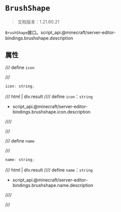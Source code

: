 # `BrushShape`

> 文档版本：1.21.60.21

`BrushShape`接口。script_api.@minecraft/server-editor-bindings.brushshape.description

## 属性

/// define
`icon`


///

```js
icon: string;
```

/// html | div.result
//// define
`icon`：`string`

- script_api.@minecraft/server-editor-bindings.brushshape.icon.description


////

///


/// define
`name`


///

```js
name: string;
```

/// html | div.result
//// define
`name`：`string`

- script_api.@minecraft/server-editor-bindings.brushshape.name.description


////

///

